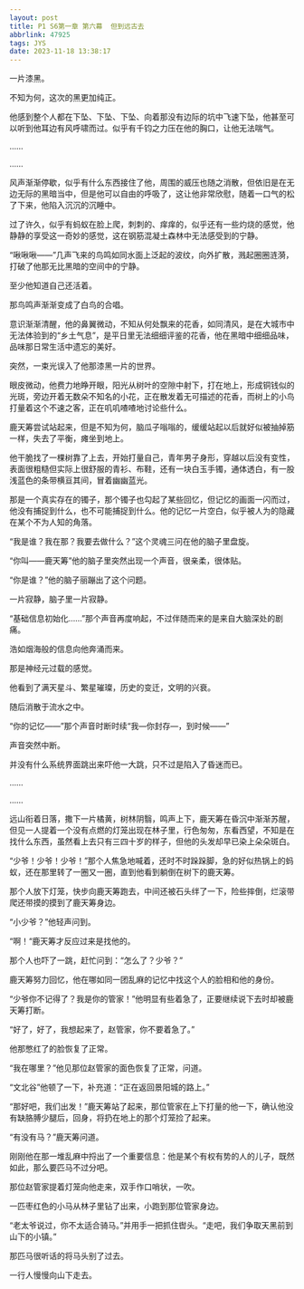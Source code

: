```yaml
---
layout: post
title: P1 S6第一章 第六幕  但到远古去
abbrlink: 47925
tags: JYS
date: 2023-11-18 13:38:17
---
```

一片漆黑。

不知为何，这次的黑更加纯正。

他感到整个人都在下坠、下坠、下坠、向着那没有边际的坑中飞速下坠，他甚至可以听到他耳边有风呼啸而过。似乎有千钧之力压在他的胸口，让他无法喘气。

……

……

风声渐渐停歇，似乎有什么东西接住了他，周围的威压也随之消散，但依旧是在无边无际的黑暗当中，但是他可以自由的呼吸了，这让他非常欣慰，随着一口气的松了下来，他陷入沉沉的沉睡中。

过了许久，似乎有蚂蚁在脸上爬，刺刺的、痒痒的，似乎还有一些灼烧的感觉，他静静的享受这一奇妙的感觉，这在钢筋混凝土森林中无法感受到的宁静。

“啾啾啾——”几声飞来的鸟鸣如同水面上泛起的波纹，向外扩散，溅起圈圈涟漪，打破了他那无比黑暗的空间中的宁静。

至少他知道自己还活着。

那鸟鸣声渐渐变成了白鸟的合唱。

意识渐渐清醒，他的鼻翼微动，不知从何处飘来的花香，如同清风，是在大城市中无法体验到的“乡土气息”，是平日里无法细细评鉴的花香，他在黑暗中细细品味，品味那日常生活中遗忘的美好。

突然，一束光误入了他那漆黑一片的世界。

眼皮微动，他费力地睁开眼，阳光从树叶的空隙中射下，打在地上，形成铜钱似的光斑，旁边开着无数朵不知名的小花，正在散发着无可描述的花香，而树上的小鸟打量着这个不速之客，正在叽叽喳喳地讨论些什么。

鹿天筹尝试站起来，但是不知为何，脑瓜子嗡嗡的，缓缓站起以后就好似被抽掉筋一样，失去了平衡，瘫坐到地上。

他干脆找了一棵树靠了上去，开始打量自己，青年男子身形，穿越以后没有变性，表面很粗糙但实际上很舒服的青衫、布鞋，还有一块白玉手镯，通体透白，有一股浅蓝色的条带横亘其间，冒着幽幽蓝光。

那是一个真实存在的镯子，那个镯子也勾起了某些回忆，但记忆的画面一闪而过，他没有捕捉到什么，也不可能捕捉到什么。他的记忆一片空白，似乎被人为的隐藏在某个不为人知的角落。

“我是谁？我在那？我要去做什么？”这个灵魂三问在他的脑子里盘旋。

“你叫——鹿天筹”他的脑子里突然出现一个声音，很亲柔，很体贴。

“你是谁？”他的脑子丽蹦出了这个问题。

一片寂静，脑子里一片寂静。

“基础信息初始化……”那个声音再度响起，不过伴随而来的是来自大脑深处的剧痛。

浩如烟海般的信息向他奔涌而来。

那是神经元过载的感觉。

他看到了满天星斗、繁星璀璨，历史的变迁，文明的兴衰。

随后消散于流水之中。

“你的记忆——”那个声音时断时续“我—你封存—，到时候——”

声音突然中断。

并没有什么系统界面跳出来吓他一大跳，只不过是陷入了昏迷而已。

……

……

远山衔着日落，撒下一片橘黄，树林阴翳，鸣声上下，鹿天筹在昏沉中渐渐苏醒，但见一人提着一个没有点燃的灯笼出现在林子里，行色匆匆，东看西望，不知是在找什么东西，虽然看上去只有三四十岁的样子，但他的头发却早已染上朵朵斑白。

“少爷！少爷！少爷！”那个人焦急地喊着，还时不时跺跺脚，急的好似热锅上的蚂蚁，还在那里转了一圈又一圈，直到他看到躺倒在树下的鹿天筹。

那个人放下灯笼，快步向鹿天筹跑去，中间还被石头绊了一下，险些摔倒，烂滚带爬还带摸的摸到了鹿天筹身边。

“小少爷？”他轻声问到。

“啊！“鹿天筹才反应过来是找他的。

那个人也吓了一跳，赶忙问到：“怎么了？少爷？”

鹿天筹努力回忆，他在哪如同一团乱麻的记忆中找这个人的脸相和他的身份。

“少爷你不记得了？我是你的管家！”他明显有些着急了，正要继续说下去时却被鹿天筹打断。

“好了，好了，我想起来了，赵管家，你不要着急了。”

他那憋红了的脸恢复了正常。

“我在哪里？”他见那位赵管家的面色恢复了正常，问道。

“文北谷”他顿了一下，补充道：“正在返回景阳城的路上。”

“那好吧，我们出发！”鹿天筹站了起来，那位管家在上下打量的他一下，确认他没有缺胳膊少腿后，回身，将扔在地上的那个灯笼捡了起来。

“有没有马？”鹿天筹问道。

刚刚他在那一堆乱麻中捋出了一个重要信息：他是某个有权有势的人的儿子，既然如此，那么要匹马不过分吧。

那位赵管家提着灯笼向他走来，双手作口哨状，一吹。

一匹枣红色的小马从林子里钻了出来，小跑到那位管家身边。

“老太爷说过，你不太适合骑马。”并用手一把抓住辔头。“走吧，我们争取天黑前到山下的小镇。”

那匹马很听话的将马头别了过去。

一行人慢慢向山下走去。
